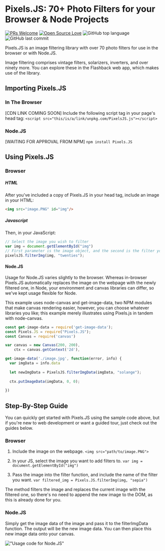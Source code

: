 # Pixels.JS: 70+ Photo Filters for your Browser & Node Projects

[![PRs Welcome](https://img.shields.io/badge/PRs-welcome-brightgreen.svg?style=flat-square)](http://makeapullrequest.com) 
[![Open Source Love](https://badges.frapsoft.com/os/v1/open-source.png?v=103)](https://github.com/ellerbrock/open-source-badges/)
![GitHub top language](https://img.shields.io/github/languages/top/badges/shields.svg)
![GitHub last commit](https://img.shields.io/github/last-commit/google/skia.svg)

Pixels.JS is an  image filtering library with over 70 photo filters for use in the browser or with Node.JS.

Image filtering comprises vintage filters, solarizers, inverters, and over ninety more. You can explore these in the Flashback web app, 
which makes use of the library.

## Importing Pixels.JS
### In The Browser
[CDN LINK COMING SOON]
Include the following script tag in your page's head tag: `<script src="this/is/a/link/unpkg.com/PixelsJS.js"></script>`

### Node.JS
[WAITING FOR APPROVAL FROM NPM]
`npm install Pixels.JS`


## Using Pixels.JS
### Browser
##### HTML
After you've included a copy of Pixels.JS in your head tag, include an image in your HTML:
```html
<img src="image.PNG" id="img"/> 
```

##### Javascript
Then, in your JavaScript:
```javascript
// Select the image you wish to filter
var img = document.getElementById("img")
// First parameter is the image object, and the second is the filter you wish to apply.
pixelsJS.filterImg(img, "twenties");      
```

#### Node.JS
Usage for Node.JS varies slightly to the browser. Whereas in-browser Pixels.JS automatically replaces the image on the webpage with the newly filtered one, 
in Node, your environment and canvas libraries can differ, so we've kept usage flexible for Node. 

This example uses node-canvas and get-image-data, two NPM modules that make canvas rendering easier, however, you can choose whatever libraries you like; this example merely illustrates using Pixels.js in tandem with node-canvas. 

```javascript
const get-image-data = require('get-image-data');
const Pixels.JS = require("Pixels.JS");
const Canvas = require('canvas')

var canvas = new Canvas(200, 200),
    ctx = canvas.getContext('2d'),

get-image-data('./image.jpg', function(error, info) {
  var imgData = info.data
  
  let newImgData = PixelsJS.filterImgData(imgData, "solange");
  
  ctx.putImageData(imgData, 0, 0);
  
})
```

## Step-By-Step Guide
You can quickly get started with Pixels.JS using the sample code above, but if you're new to web development or want a guided tour, 
just check out the guides below. 

### Browser
1. Include the image on the webpage. `<img src="path/to/image.PNG">`

2. In your JS, select the image you want to add filters to. `var img = document.getElementById("img")`

3. Pass the image into the filter function, and include the name of the filter you want. 
`var filtered_img = Pixels.JS.filterImg(img, "sepia")`

The method filters the image and replaces the current image with the filtered one, so there's no need to append the new image to the DOM, as this is already
done for you. 

### Node.JS
Simply get the image data of the image and pass it to the filterImgData function. The output will be the new image data. 
You can then place this new image data onto your canvas.


!["Usage code for Node.JS"](https://github.com/silvia-odwyer/Pixels.JS/blob/master/node_code.png "Usage code for NodeJS")
